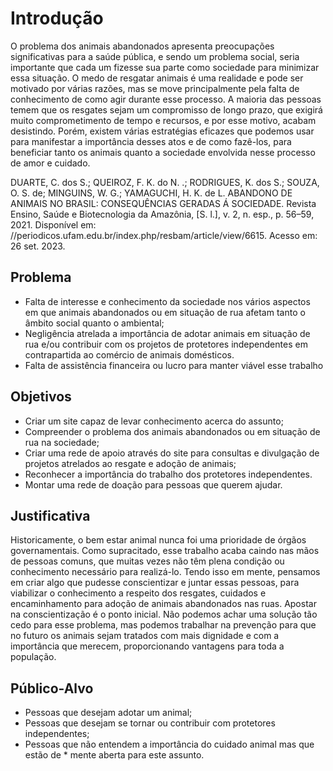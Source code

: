 # Introdução

O problema dos animais abandonados apresenta preocupações significativas para a saúde pública, e sendo um problema social, seria importante que cada um fizesse sua parte como sociedade para minimizar essa situação. O medo de resgatar animais é uma realidade e pode ser motivado por várias razões, mas se move principalmente pela falta de conhecimento de como agir durante esse processo. A maioria das pessoas temem que os resgates sejam um compromisso de longo prazo, que exigirá muito comprometimento de tempo e recursos, e por esse motivo, acabam desistindo. Porém, existem várias estratégias eficazes que podemos usar para manifestar a importância desses atos e de como fazê-los, para beneficiar tanto os animais quanto a sociedade envolvida nesse processo de amor e cuidado. 

DUARTE, C. dos S.; QUEIROZ, F. K. do N. .; RODRIGUES, K. dos S.; SOUZA, O. S. de; MINGUINS, W. G.; YAMAGUCHI, H. K. de L. ABANDONO DE ANIMAIS NO BRASIL: CONSEQUÊNCIAS GERADAS Á SOCIEDADE. Revista Ensino, Saúde e Biotecnologia da Amazônia, [S. l.], v. 2, n. esp., p. 56–59, 2021. Disponível em: //periodicos.ufam.edu.br/index.php/resbam/article/view/6615. Acesso em: 26 set. 2023.


## Problema

* Falta de interesse e conhecimento da sociedade nos vários aspectos em que animais abandonados ou em situação de rua afetam tanto o âmbito social quanto o ambiental;
* Negligência atrelada a importância de adotar animais em situação de rua e/ou contribuir com os projetos de protetores independentes em contrapartida ao comércio de animais domésticos.
* Falta de assistência financeira ou lucro para manter viável esse trabalho


## Objetivos

* Criar um site capaz de levar conhecimento acerca do assunto;
* Compreender o problema dos animais abandonados ou em situação de rua na sociedade;
* Criar uma rede de apoio através do site para consultas e divulgação de projetos atrelados ao resgate e adoção de animais;
* Reconhecer a importância do trabalho dos protetores independentes.
* Montar uma rede de doação para pessoas que querem ajudar.


## Justificativa

Historicamente, o bem estar animal nunca foi uma prioridade de órgãos governamentais. Como supracitado, esse trabalho acaba caindo nas mãos de pessoas comuns, que muitas vezes não têm plena condição ou conhecimento necessário para realizá-lo. Tendo isso em mente, pensamos em criar algo que pudesse conscientizar e juntar essas pessoas, para viabilizar o conhecimento a respeito dos resgates, cuidados e encaminhamento para adoção de animais abandonados nas ruas. Apostar na conscientização é o ponto inicial. Não podemos achar uma solução tão cedo para esse problema, mas podemos trabalhar na prevenção para que no futuro os animais sejam tratados com mais dignidade e com a importância que merecem, proporcionando vantagens para toda a população.


## Público-Alvo

* Pessoas que desejam adotar um animal;
* Pessoas que desejam se tornar ou contribuir com protetores independentes;
* Pessoas que não entendem a importância do cuidado animal mas que estão de * mente aberta para este assunto.

